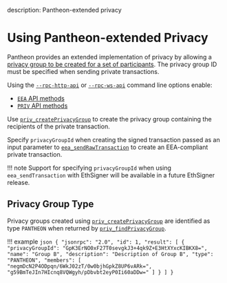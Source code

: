 description: Pantheon-extended privacy
<!--- END of page meta data -->

# Using Pantheon-extended Privacy 

Pantheon provides an extended implementation of privacy by allowing a [privacy
group to be created for a set of participants](../../../Explanation/Privacy/Privacy-Groups.md). The privacy group ID 
must be specified when sending private transactions. 

Using the [`--rpc-http-api`](../../../Reference/Pantheon-CLI/Pantheon-CLI-Syntax.md#rpc-http-api) or [`--rpc-ws-api`](../../../Reference/Pantheon-CLI/Pantheon-CLI-Syntax.md#rpc-ws-api)
command line options enable: 

* [`EEA` API methods](../../../Reference/Pantheon-API-Methods.md#eea-methods) 
* [`PRIV` API methods](../../../Reference/Pantheon-API-Methods.md#priv-methods)

Use [`priv_createPrivacyGroup`](../../../Reference/Pantheon-API-Methods.md#priv_createprivacygroup) to 
create the privacy group containing the recipients of the private transaction. 

Specify `privacyGroupId` when creating the signed transaction passed as an input parameter to [`eea_sendRawTransaction`](../../../Reference/Pantheon-API-Methods.md#eea_sendrawtransaction)
to create an EEA-compliant private transaction. 

!!! note
    Support for specifying `privacyGroupId` when using `eea_sendTransaction` with EthSigner will be available in
    a future EthSigner release. 
    
## Privacy Group Type 

Privacy groups created using  [`priv_createPrivacyGroup`](../../../Reference/Pantheon-API-Methods.md#priv_createprivacygroup)
are identified as type `PANTHEON` when returned by [`priv_findPrivacyGroup`](../../../Reference/Pantheon-API-Methods.md#priv_findprivacygroup).

!!! example 
    ```json
    {
      "jsonrpc": "2.0",
      "id": 1,
      "result": [
         {
           "privacyGroupId": "GpK3ErNO0xF27T0sevgkJ3+4qk9Z+E3HtXYxcKIBKX8=",
           "name": "Group B",
           "description": "Description of Group B",
           "type": "PANTHEON",
           "members": [
             "negmDcN2P4ODpqn/6WkJ02zT/0w0bjhGpkZ8UP6vARk=",
             "g59BmTeJIn7HIcnq8VQWgyh/pDbvbt2eyP0Ii60aDDw="
           ]
         }
      ]
    }
    ```